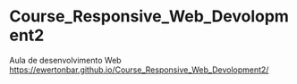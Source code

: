 # Course_Responsive_Web_Devolopment2
Aula de desenvolvimento Web
https://ewertonbar.github.io/Course_Responsive_Web_Devolopment2/
